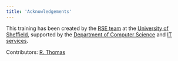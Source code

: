 ```yaml
---
title: 'Acknowledgements'
---
```


This training has been created by the [RSE team](https://rse.shef.ac.uk) at the
[University of Sheffield](https://www.sheffield.ac.uk/), supported by the
[Department of Computer Science](https://www.sheffield.ac.uk/dcs) and [IT
services](https://www.sheffield.ac.uk/it-services/research). 


Contributors: [R. Thomas](https://github.com/Romain-Thomas-Shef)
